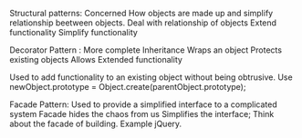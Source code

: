 

Structural patterns:
Concerned How objects are made up and simplify relationship beetween objects.
Deal with relationship of objects
Extend functionality
Simplify functionality

Decorator Pattern :
More complete Inheritance
Wraps an object
Protects existing objects
Allows Extended functionality

Used to add functionality to an existing object without being obtrusive.
Use newObject.prototype = Object.create(parentObject.prototype);


Facade Pattern:
Used to provide a simplified interface to a complicated system
Facade hides the chaos from us
Simplifies the interface;
Think about the facade of building. Example jQuery.